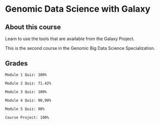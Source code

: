 # Genomic Data Science with Galaxy
## About this course

Learn to use the tools that are available from the Galaxy Project. 

This is the second course in the Genomic Big Data Science Specialization.

## Grades
```
Module 1 Quiz: 100%

Module 2 Quiz: 71.42%

Module 3 Quiz: 100%

Module 4 Quiz: 90,90%

Module 5 Quiz: 90% 

Course Project: 100%
```
